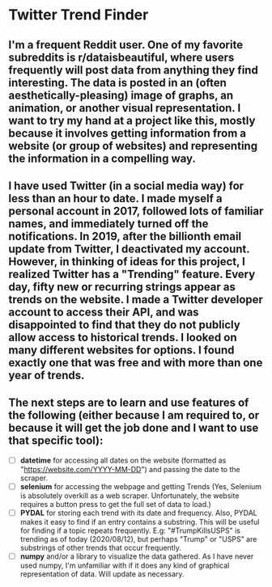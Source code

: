 # Twitter Trend Finder
## I'm a frequent Reddit user. One of my favorite subreddits is r/dataisbeautiful, where users frequently will post data from anything they find interesting. The data is posted in an (often aesthetically-pleasing) image of graphs, an animation, or another visual representation. I want to try my hand at a project like this, mostly because it involves getting information from a website (or group of websites) and representing the information in a compelling way.

## I have used Twitter (in a social media way) for less than an hour to date. I made myself a personal account in 2017, followed lots of familiar names, and immediately turned off the notifications. In 2019, after the billionth email update from Twitter, I deactivated my account. However, in thinking of ideas for this project, I realized Twitter has a "Trending" feature. Every day, fifty new or recurring strings appear as trends on the website. I made a Twitter developer account to access their API, and was disappointed to find that they do not publicly allow access to historical trends. I looked on many different websites for options. I found exactly one that was free and with more than one year of trends. 

## The next steps are to learn and use features of the following (either because I am required to, or because it will get the job done and I want to use that specific tool):
- [ ] **datetime** for accessing all dates on the website (formatted as "https://website.com/YYYY-MM-DD") and passing the date to the scraper.
- [ ] **selenium** for accessing the webpage and getting Trends
      (Yes, Selenium is absolutely overkill as a web scraper. Unfortunately, the website requires a button press to get the full set of data to load.)
- [ ] **PYDAL** for storing each trend with its date and frequency. Also, PYDAL makes it easy to find if an entry contains a substring. This will be useful for finding if a topic repeats frequently. E.g: "#TrumpKillsUSPS" is trending as of today (2020/08/12), but perhaps "Trump" or "USPS" are substrings of other trends that occur frequently.
- [ ] **numpy** and/or a library to visualize the data gathered. As I have never used numpy, I'm unfamiliar with if it does any kind of graphical representation of data. Will update as necessary.
